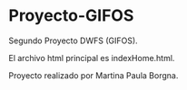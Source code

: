 # Proyecto-GIFOS
Segundo Proyecto DWFS (GIFOS).

El archivo html principal es indexHome.html.

Proyecto realizado por Martina Paula Borgna.

